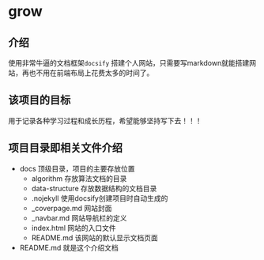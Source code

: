 # grow

## 介绍

使用非常牛逼的文档框架`docsify` 搭建个人网站，只需要写markdown就能搭建网站，再也不用在前端布局上花费太多的时间了。

## 该项目的目标

用于记录各种学习过程和成长历程，希望能够坚持写下去！！！

## 项目目录即相关文件介绍

- docs 顶级目录，项目的主要存放位置
  - algorithm 存放算法文档的目录
  - data-structure 存放数据结构的文档目录
  - .nojekyll 使用docsify创建项目时自动生成的
  - _coverpage.md 网站封面
  - _navbar.md 网站导航栏的定义
  - index.html 网站的入口文件
  - README.md 该网站的默认显示文档页面
- README.md 就是这个介绍文档
